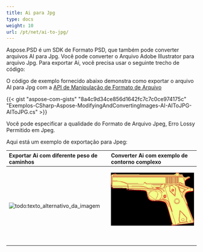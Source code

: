 ```yaml
---
title: Ai para Jpg
type: docs
weight: 10
url: /pt/net/ai-to-jpg/
---
```


Aspose.PSD é um SDK de Formato PSD, que também pode converter arquivos AI para Jpg. Você pode converter o Arquivo Adobe Illustrator para arquivo Jpg. Para exportar Ai, você precisa usar o seguinte trecho de código:


O código de exemplo fornecido abaixo demonstra como exportar o arquivo AI para Jpg com a [API de Manipulação de Formato de Arquivo](/psd/pt/net/manipulate-different-image-file-formats/)

{{< gist "aspose-com-gists" "8a4c9d34ce856d1642fc7c7c0ce974175c" "Exemplos-CSharp-Aspose-ModifyingAndConvertingImages-AI-AIToJPG-AIToJPG.cs" >}}


Você pode especificar a qualidade do Formato de Arquivo Jpeg, Erro Lossy Permitido em Jpeg.

Aqui está um exemplo de exportação para Jpeg:


|**Exportar Ai com diferente peso de caminhos**|**Converter Ai com exemplo de contorno complexo**|
| :- | :- |
|![todo:texto_alternativo_da_imagem](ai-to-jpg_1)|<p>![todo:texto_alternativo_da_imagem](ai-to-jpg_2.jpg)</p><p> </p>|
